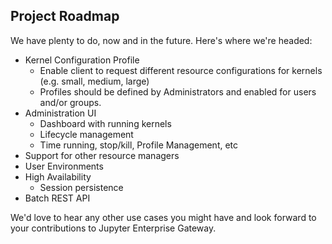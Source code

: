 ## Project Roadmap
We have plenty to do, now and in the future.  Here's where we're headed:

* Kernel Configuration Profile
  * Enable client to request different resource configurations for kernels (e.g. small, medium, large)
  * Profiles should be defined by Administrators and enabled for users and/or groups.
* Administration UI
  * Dashboard with running kernels
  * Lifecycle management
  * Time running, stop/kill, Profile Management, etc
* Support for other resource managers
* User Environments
* High Availability
  * Session persistence
* Batch REST API

We'd love to hear any other use cases you might have and look forward to your contributions to Jupyter Enterprise Gateway.
